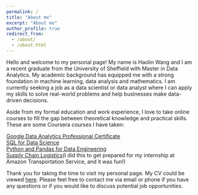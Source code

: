 ```yaml
---
permalink: /
title: "About me"
excerpt: "About me"
author_profile: true
redirect_from: 
  - /about/
  - /about.html
---
```

Hello and welcome to my personal page!
My name is Haolin Wang and I am a recent graduate from the University of Sheffield with Master in Data Analytics. My academic background has equipped me with a strong foundation in machine learning, data analysis and mathematics. I am currently seeking a job as a data scientist or data analyst where I can apply my skills to solve real-world problems and help businesses make data-driven decisions.

Aside from my formal education and work experience, I love to take online courses to fill the gap between theoretical knowledge and practical skills. These are some Coursera courses I have taken:

[Google Data Analytics Professional Certificate](https://www.coursera.org/professional-certificates/google-data-analytics)  
[SQL for Data Science](https://www.coursera.org/learn/sql-for-data-science/home/welcome)  
[Python and Pandas for Data Engineering](https://www.coursera.org/learn/python-and-pandas-for-data-engineering-duke/home/welcome)  
[Supply Chain Logistics](https://www.coursera.org/learn/supply-chain-logistics/home/welcome)(I did this to get prepared for my internship at Amazon Transportation Service, and it was fun!)


Thank you for taking the time to visit my personal page. My CV could be viewed [here](https://haolinwang2001.github.io/cv/). Please feel free to contact me via email or phone if you have any questions or if you would like to discuss potential job opportunities. 
